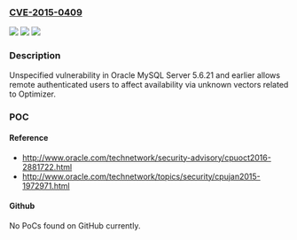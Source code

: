 ### [CVE-2015-0409](https://cve.mitre.org/cgi-bin/cvename.cgi?name=CVE-2015-0409)
![](https://img.shields.io/static/v1?label=Product&message=n%2Fa&color=blue)
![](https://img.shields.io/static/v1?label=Version&message=n%2Fa&color=blue)
![](https://img.shields.io/static/v1?label=Vulnerability&message=n%2Fa&color=brighgreen)

### Description

Unspecified vulnerability in Oracle MySQL Server 5.6.21 and earlier allows remote authenticated users to affect availability via unknown vectors related to Optimizer.

### POC

#### Reference
- http://www.oracle.com/technetwork/security-advisory/cpuoct2016-2881722.html
- http://www.oracle.com/technetwork/topics/security/cpujan2015-1972971.html

#### Github
No PoCs found on GitHub currently.

